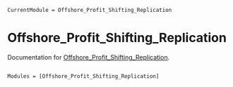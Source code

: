 ```@meta
CurrentModule = Offshore_Profit_Shifting_Replication
```

# Offshore_Profit_Shifting_Replication

Documentation for [Offshore_Profit_Shifting_Replication](https://github.com/dfichmann/Offshore_Profit_Shifting_Replication.jl).

```@index
```

```@autodocs
Modules = [Offshore_Profit_Shifting_Replication]
```

